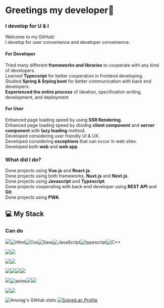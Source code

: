 # Greetings my developer👀

### I develop for U & I
Welcome to my GitHub!<br>
I develop for user convenience and developer convenience.<br>

#### For Developer
Tried many different **frameworks and libraries** to cooperate with any kind of developers.<br>
Learned **Typecsript** for better cooperation in frontend developing.<br>
Studied **Spring & Srping boot** for better communication with back end developers.<br>
**Experienced the entire process** of ideation, specification writing, development, and deployment<br>

#### For User
Enhanced page loading speed by using **SSR Rendering**.<br>
Enhanced page loading speed by dividng **client component** and **server component** with **lazy loading** method.<br>
Developed considering user friendly UI & UX.<br>
Developed considering **exceptions** that can occur in web sites.<br>
Developed both **web** and **web app**.<br>

### What did I do?
Done projects using **Vue.js** and **React.js**.<br>
Done projects using both frameworks, **Nuxt.js** and **Next.js**.<br>
Done projects using **Javascript** and **Typescript**.<br>
Done projects cooperating with back-end developer using **REST API** and **Git**.<br>
Done projects using **PWA**.<br>

## 💻 My Stack

### Can do
<img src="https://img.shields.io/badge/Language-%23121011?style=for-the-badge"><img alt="Html" src ="https://img.shields.io/badge/HTML5-E34F26.svg?&style=for-the-badge&logo=HTML5&logoColor=white"/><img alt="Css" src ="https://img.shields.io/badge/CSS3-1572B6.svg?&style=for-the-badge&logo=CSS3&logoColor=white"/><img alt="Sass" src ="https://img.shields.io/badge/sass-CC6699.svg?&style=for-the-badge&logo=sass&logoColor=white"/><img alt="JavaScript" src ="https://img.shields.io/badge/JavaScript-F7DF1E.svg?&style=for-the-badge&logo=JavaScript&logoColor=black"/><img alt="typescript" src ="https://img.shields.io/badge/typescript-3178C6.svg?&style=for-the-badge&logo=typescript&logoColor=black"/><img alt="C++" src ="https://img.shields.io/badge/C++-00599C.svg?&style=for-the-badge&logo=cplusplus&logoColor=white"/> 

<img src="https://img.shields.io/badge/Design-%23121011?style=for-the-badge"><img src="https://img.shields.io/badge/figma-%23F24E1E.svg?style=for-the-badge&logo=figma&logoColor=white">

<img src="https://img.shields.io/badge/Platform-%23121011?style=for-the-badge"><img src="https://img.shields.io/badge/node.js-6DA55F?style=for-the-badge&logo=node.js&logoColor=white">

<img src="https://img.shields.io/badge/Framework-%23121011?style=for-the-badge"><img src="https://img.shields.io/badge/vue.js-%2335495e.svg?style=for-the-badge&logo=vuedotjs&logoColor=%234FC08D"><img src="https://img.shields.io/badge/nuxt.js-%2335495e.svg?style=for-the-badge&logo=nuxtdotjs&logoColor=00DC82"><img src="https://img.shields.io/badge/Next.js-000000.svg?style=for-the-badge&logo=nextdotjs&logoColor=white">

<img src="https://img.shields.io/badge/Library-%23121011?style=for-the-badge"><img alt="axios" src ="https://img.shields.io/badge/axios-5A29E4.svg?&style=for-the-badge&logo=axios&logoColor=white"/><img src="https://img.shields.io/badge/pinia-2c4f7c?style=for-the-badge"><img src="https://img.shields.io/badge/react-000000.svg?style=for-the-badge&logo=react&logoColor=61DAFB">

<img src="https://img.shields.io/badge/ETC-%23121011?style=for-the-badge"><img src="https://img.shields.io/badge/pwa-5A0FC8?style=for-the-badge&logo=pwa&logoColor=white">




![Anurag's GitHub stats](https://github-readme-stats.vercel.app/api?username=muring&show_icons=true&theme=tokyonight)
[![Solved.ac Profile](http://mazassumnida.wtf/api/generate_badge?boj=111esh)](https://solved.ac/111esh)<br/>

